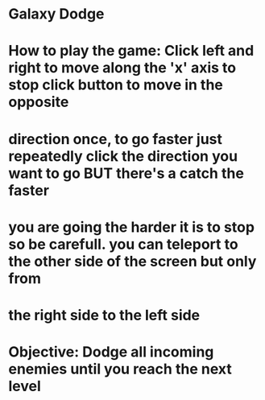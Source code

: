 # Galaxy Dodge

# How to play the game: Click left and right to move along the 'x' axis to stop click button to move in the opposite
# direction once, to go faster just repeatedly click the direction you want to go BUT there's a catch the faster
# you are going the harder it is to stop so be carefull. you can teleport to the other side of the screen but only from
# the right side to the left side

# Objective: Dodge all incoming enemies until you reach the next level

